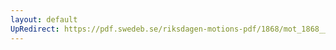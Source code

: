 ```yaml
---
layout: default
UpRedirect: https://pdf.swedeb.se/riksdagen-motions-pdf/1868/mot_1868__ak__00316/mot_1868__ak__00316_002.pdf
---
```

